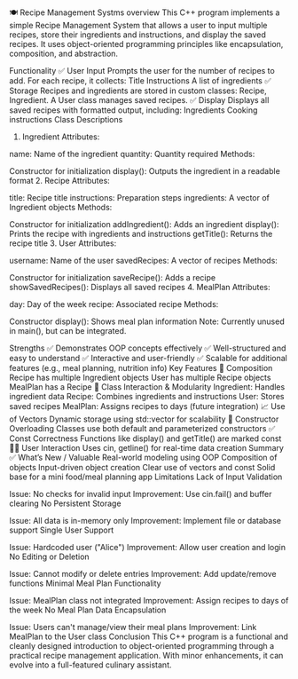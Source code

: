 🍽️ Recipe Management Systms
overview 
This C++ program implements a simple Recipe Management System that allows a user to input multiple recipes, store their ingredients and instructions, and display the saved recipes. It uses object-oriented programming principles like encapsulation, composition, and abstraction.

Functionality
✅ User Input
Prompts the user for the number of recipes to add.
For each recipe, it collects:
Title
Instructions
A list of ingredients
✅ Storage
Recipes and ingredients are stored in custom classes: Recipe, Ingredient.
A User class manages saved recipes.
✅ Display
Displays all saved recipes with formatted output, including:
Ingredients
Cooking instructions
Class Descriptions
1. Ingredient
Attributes:

name: Name of the ingredient
quantity: Quantity required
Methods:

Constructor for initialization
display(): Outputs the ingredient in a readable format
2. Recipe
Attributes:

title: Recipe title
instructions: Preparation steps
ingredients: A vector of Ingredient objects
Methods:

Constructor for initialization
addIngredient(): Adds an ingredient
display(): Prints the recipe with ingredients and instructions
getTitle(): Returns the recipe title
3. User
Attributes:

username: Name of the user
savedRecipes: A vector of recipes
Methods:

Constructor for initialization
saveRecipe(): Adds a recipe
showSavedRecipes(): Displays all saved recipes
4. MealPlan
Attributes:

day: Day of the week
recipe: Associated recipe
Methods:

Constructor
display(): Shows meal plan information
Note: Currently unused in main(), but can be integrated.

Strengths
✅ Demonstrates OOP concepts effectively
✅ Well-structured and easy to understand
✅ Interactive and user-friendly
✅ Scalable for additional features (e.g., meal planning, nutrition info)
Key Features
🧱 Composition
Recipe has multiple Ingredient objects
User has multiple Recipe objects
MealPlan has a Recipe
🧩 Class Interaction & Modularity
Ingredient: Handles ingredient data
Recipe: Combines ingredients and instructions
User: Stores saved recipes
MealPlan: Assigns recipes to days (future integration)
📈 Use of Vectors
Dynamic storage using std::vector for scalability
🔄 Constructor Overloading
Classes use both default and parameterized constructors
✅ Const Correctness
Functions like display() and getTitle() are marked const
👨‍🍳 User Interaction
Uses cin, getline() for real-time data creation
Summary
✅ What’s New / Valuable
Real-world modeling using OOP
Composition of objects
Input-driven object creation
Clear use of vectors and const
Solid base for a mini food/meal planning app
Limitations
Lack of Input Validation

Issue: No checks for invalid input
Improvement: Use cin.fail() and buffer clearing
No Persistent Storage

Issue: All data is in-memory only
Improvement: Implement file or database support
Single User Support

Issue: Hardcoded user ("Alice")
Improvement: Allow user creation and login
No Editing or Deletion

Issue: Cannot modify or delete entries
Improvement: Add update/remove functions
Minimal Meal Plan Functionality

Issue: MealPlan class not integrated
Improvement: Assign recipes to days of the week
No Meal Plan Data Encapsulation

Issue: Users can't manage/view their meal plans
Improvement: Link MealPlan to the User class
Conclusion
This C++ program is a functional and cleanly designed introduction to object-oriented programming through a practical recipe management application. With minor enhancements, it can evolve into a full-featured culinary assistant.
